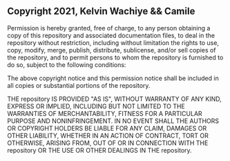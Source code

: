## Copyright 2021, Kelvin Wachiye && Camile

Permission is hereby granted, free of charge, to any person obtaining a copy of this repository and associated
documentation files, to deal in the repository without restriction, including without limitation the rights to use,
copy, modify, merge, publish, distribute, sublicense, and/or sell copies of the repository, and to permit persons to
whom the repository is furnished to do so, subject to the following conditions:

The above copyright notice and this permission notice shall be included in all copies or substantial portions of the
repository.

THE repository IS PROVIDED "AS IS", WITHOUT WARRANTY OF ANY KIND, EXPRESS OR IMPLIED, INCLUDING BUT NOT LIMITED TO THE
WARRANTIES OF MERCHANTABILITY, FITNESS FOR A PARTICULAR PURPOSE AND NONINFRINGEMENT. IN NO EVENT SHALL THE AUTHORS OR
COPYRIGHT HOLDERS BE LIABLE FOR ANY CLAIM, DAMAGES OR OTHER LIABILITY, WHETHER IN AN ACTION OF CONTRACT, TORT OR
OTHERWISE, ARISING FROM, OUT OF OR IN CONNECTION WITH THE repository OR THE USE OR OTHER DEALINGS IN THE repository.